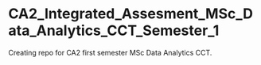# CA2_Integrated_Assesment_MSc_Data_Analytics_CCT_Semester_1
Creating repo for CA2 first semester MSc Data Analytics CCT.
